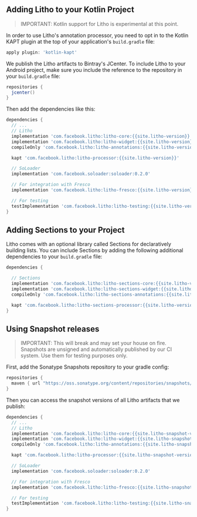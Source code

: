 ## Adding Litho to your Kotlin Project

> IMPORTANT: Kotlin support for Litho is experimental at this point.

In order to use Litho's annotation processor, you need to opt in to the Kotlin KAPT plugin at the
top of your application's `build.gradle` file:

```groovy
apply plugin: 'kotlin-kapt'
```

We publish the Litho artifacts to Bintray's JCenter. To include Litho to your
Android project, make sure you include the reference to the repository in your `build.gradle` file:

```groovy
repositories {
  jcenter()
}
```

Then add the dependencies like this:

```groovy
dependencies {
  // ...
  // Litho
  implementation 'com.facebook.litho:litho-core:{{site.litho-version}}'
  implementation 'com.facebook.litho:litho-widget:{{site.litho-version}}'
  compileOnly 'com.facebook.litho:litho-annotations:{{site.litho-version}}'

  kapt 'com.facebook.litho:litho-processor:{{site.litho-version}}'

  // SoLoader
  implementation 'com.facebook.soloader:soloader:0.2.0'

  // For integration with Fresco
  implementation 'com.facebook.litho:litho-fresco:{{site.litho-version}}'

  // For testing
  testImplementation 'com.facebook.litho:litho-testing:{{site.litho-version}}'
}
```

## Adding Sections to your Project

Litho comes with an optional library called Sections for declaratively building lists. You can include Sections by adding the following additional dependencies to your `build.gradle` file:
```groovy
dependencies {

  // Sections
  implementation 'com.facebook.litho:litho-sections-core:{{site.litho-version}}'
  implementation 'com.facebook.litho:litho-sections-widget:{{site.litho-version}}'
  compileOnly 'com.facebook.litho:litho-sections-annotations:{{site.litho-version}}'

  kapt 'com.facebook.litho:litho-sections-processor:{{site.litho-version}}'
}
```

## Using Snapshot releases

> IMPORTANT: This will break and may set your house on fire. Snapshots are unsigned and
  automatically published by our CI system. Use them for testing purposes only.

First, add the Sonatype Snapshots repository to your gradle config:

```groovy
repositories {
  maven { url "https://oss.sonatype.org/content/repositories/snapshots/" }
}
```

Then you can access the snapshot versions of all Litho artifacts that we
publish:

```groovy
dependencies {
  // ...
  // Litho
  implementation 'com.facebook.litho:litho-core:{{site.litho-snapshot-version}}'
  implementation 'com.facebook.litho:litho-widget:{{site.litho-snapshot-version}}'
  compileOnly 'com.facebook.litho:litho-annotations:{{site.litho-snapshot-version}}'

  kapt 'com.facebook.litho:litho-processor:{{site.litho-snapshot-version}}'

  // SoLoader
  implementation 'com.facebook.soloader:soloader:0.2.0'

  // For integration with Fresco
  implementation 'com.facebook.litho:litho-fresco:{{site.litho-snapshot-version}}'

  // For testing
  testImplementation 'com.facebook.litho:litho-testing:{{site.litho-snapshot-version}}'
}
```

